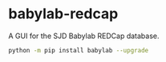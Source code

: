 # babylab-redcap

A GUI for the SJD Babylab REDCap database.

```bash
python -m pip install babylab --upgrade
```